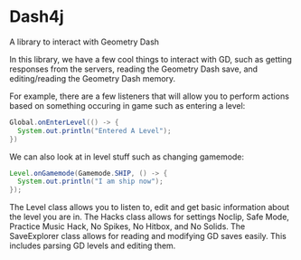 # Dash4j
A library to interact with Geometry Dash

In this library, we have a few cool things to interact with GD, such as getting responses from the servers, reading the Geometry Dash save, and editing/reading the Geometry Dash memory.

For example, there are a few listeners that will allow you to perform actions based on something occuring in game such as entering a level:

```java
Global.onEnterLevel(() -> {
  System.out.println("Entered A Level");
})
```
We can also look at in level stuff such as changing gamemode:

```java
Level.onGamemode(Gamemode.SHIP, () -> {
  System.out.println("I am ship now");
});
```

The Level class allows you to listen to, edit and get basic information about the level you are in.
The Hacks class allows for settings Noclip, Safe Mode, Practice Music Hack, No Spikes, No Hitbox, and No Solids.
The SaveExplorer class allows for reading and modifying GD saves easily. This includes parsing GD levels and editing them.
